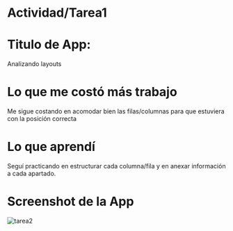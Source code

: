 # Actividad/Tarea1

# Titulo de App:

Analizando layouts

# Lo que me costó más trabajo

Me sigue costando en acomodar bien las filas/columnas para que estuviera con la posición correcta

# Lo que aprendí

Seguí practicando en estructurar cada columna/fila y en anexar información a cada apartado.

# Screenshot de la App


![tarea2](https://github.com/SergioAlejandroAriasIbarra/ActividadesPAM/assets/80371525/251bac20-1980-4141-87f4-647d4c561d00)
